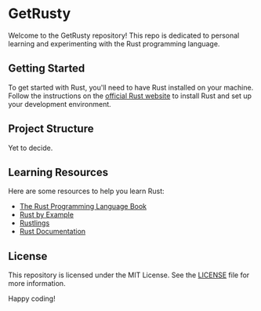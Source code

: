 # GetRusty

Welcome to the GetRusty repository! This repo is dedicated to personal learning and experimenting with the Rust programming language.

## Getting Started

To get started with Rust, you'll need to have Rust installed on your machine. Follow the instructions on the [official Rust website](https://www.rust-lang.org/learn/get-started) to install Rust and set up your development environment.

## Project Structure

Yet to decide.

## Learning Resources

Here are some resources to help you learn Rust:

- [The Rust Programming Language Book](https://doc.rust-lang.org/book/)
- [Rust by Example](https://doc.rust-lang.org/rust-by-example/)
- [Rustlings](https://github.com/rust-lang/rustlings)
- [Rust Documentation](https://doc.rust-lang.org/)

## License

This repository is licensed under the MIT License. See the [LICENSE](LICENSE) file for more information.

Happy coding!
